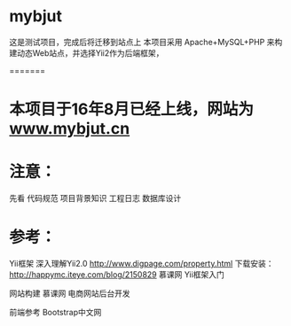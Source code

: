 # mybjut
这是测试项目，完成后将迁移到站点上
本项目采用 Apache+MySQL+PHP 来构建动态Web站点，并选择Yii2作为后端框架，

=======

# 本项目于16年8月已经上线，网站为 www.mybjut.cn

# 注意：
  
  先看 
       代码规范
       项目背景知识
       工程日志
       数据库设计

# 参考：
 
 Yii框架
    深入理解Yii2.0 http://www.digpage.com/property.html
    下载安装：http://happymc.iteye.com/blog/2150829
    慕课网 Yii框架入门
 
 网站构建
    慕课网 电商网站后台开发
 
 前端参考
    Bootstrap中文网
  

